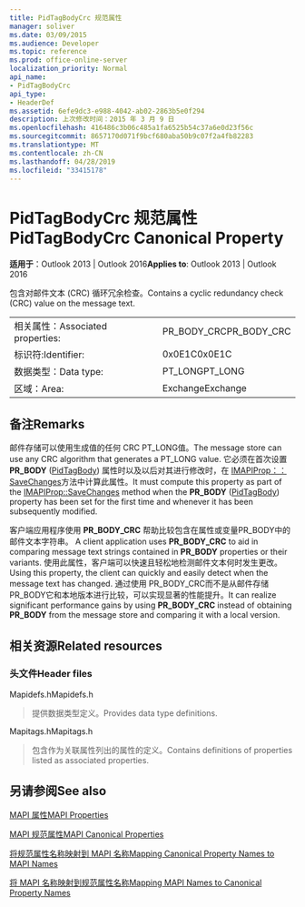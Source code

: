 ```yaml
---
title: PidTagBodyCrc 规范属性
manager: soliver
ms.date: 03/09/2015
ms.audience: Developer
ms.topic: reference
ms.prod: office-online-server
localization_priority: Normal
api_name:
- PidTagBodyCrc
api_type:
- HeaderDef
ms.assetid: 6efe9dc3-e988-4042-ab02-2863b5e0f294
description: 上次修改时间：2015 年 3 月 9 日
ms.openlocfilehash: 416486c3b06c485a1fa6525b54c37a6e0d23f56c
ms.sourcegitcommit: 8657170d071f9bcf680aba50b9c07f2a4fb82283
ms.translationtype: MT
ms.contentlocale: zh-CN
ms.lasthandoff: 04/28/2019
ms.locfileid: "33415178"
---
```

# <a name="pidtagbodycrc-canonical-property"></a><span data-ttu-id="2ed0b-103">PidTagBodyCrc 规范属性</span><span class="sxs-lookup"><span data-stu-id="2ed0b-103">PidTagBodyCrc Canonical Property</span></span>

  
  
<span data-ttu-id="2ed0b-104">**适用于**：Outlook 2013 | Outlook 2016</span><span class="sxs-lookup"><span data-stu-id="2ed0b-104">**Applies to**: Outlook 2013 | Outlook 2016</span></span> 
  
<span data-ttu-id="2ed0b-105">包含对邮件文本 (CRC) 循环冗余检查。</span><span class="sxs-lookup"><span data-stu-id="2ed0b-105">Contains a cyclic redundancy check (CRC) value on the message text.</span></span>
  
|||
|:-----|:-----|
|<span data-ttu-id="2ed0b-106">相关属性：</span><span class="sxs-lookup"><span data-stu-id="2ed0b-106">Associated properties:</span></span>  <br/> |<span data-ttu-id="2ed0b-107">PR_BODY_CRC</span><span class="sxs-lookup"><span data-stu-id="2ed0b-107">PR_BODY_CRC</span></span>  <br/> |
|<span data-ttu-id="2ed0b-108">标识符:</span><span class="sxs-lookup"><span data-stu-id="2ed0b-108">Identifier:</span></span>  <br/> |<span data-ttu-id="2ed0b-109">0x0E1C</span><span class="sxs-lookup"><span data-stu-id="2ed0b-109">0x0E1C</span></span>  <br/> |
|<span data-ttu-id="2ed0b-110">数据类型：</span><span class="sxs-lookup"><span data-stu-id="2ed0b-110">Data type:</span></span>  <br/> |<span data-ttu-id="2ed0b-111">PT_LONG</span><span class="sxs-lookup"><span data-stu-id="2ed0b-111">PT_LONG</span></span>  <br/> |
|<span data-ttu-id="2ed0b-112">区域：</span><span class="sxs-lookup"><span data-stu-id="2ed0b-112">Area:</span></span>  <br/> |<span data-ttu-id="2ed0b-113">Exchange</span><span class="sxs-lookup"><span data-stu-id="2ed0b-113">Exchange</span></span>  <br/> |
   
## <a name="remarks"></a><span data-ttu-id="2ed0b-114">备注</span><span class="sxs-lookup"><span data-stu-id="2ed0b-114">Remarks</span></span>

<span data-ttu-id="2ed0b-115">邮件存储可以使用生成值的任何 CRC PT_LONG值。</span><span class="sxs-lookup"><span data-stu-id="2ed0b-115">The message store can use any CRC algorithm that generates a PT_LONG value.</span></span> <span data-ttu-id="2ed0b-116">它必须在首次设置 **PR_BODY** ([PidTagBody](pidtagbody-canonical-property.md)) 属性时以及以后对其进行修改时，在 [IMAPIProp：：SaveChanges](imapiprop-savechanges.md)方法中计算此属性。</span><span class="sxs-lookup"><span data-stu-id="2ed0b-116">It must compute this property as part of the [IMAPIProp::SaveChanges](imapiprop-savechanges.md) method when the **PR_BODY** ([PidTagBody](pidtagbody-canonical-property.md)) property has been set for the first time and whenever it has been subsequently modified.</span></span>
  
<span data-ttu-id="2ed0b-117">客户端应用程序使用 **PR_BODY_CRC** 帮助比较包含在属性或变量PR_BODY中的邮件文本字符串。 </span><span class="sxs-lookup"><span data-stu-id="2ed0b-117">A client application uses **PR_BODY_CRC** to aid in comparing message text strings contained in **PR_BODY** properties or their variants.</span></span> <span data-ttu-id="2ed0b-118">使用此属性，客户端可以快速且轻松地检测邮件文本何时发生更改。</span><span class="sxs-lookup"><span data-stu-id="2ed0b-118">Using this property, the client can quickly and easily detect when the message text has changed.</span></span> <span data-ttu-id="2ed0b-119">通过使用 PR_BODY_CRC而不是从邮件存储PR_BODY它和本地版本进行比较，可以实现显著的性能提升。</span><span class="sxs-lookup"><span data-stu-id="2ed0b-119">It can realize significant performance gains by using **PR_BODY_CRC** instead of obtaining **PR_BODY** from the message store and comparing it with a local version.</span></span> 
  
## <a name="related-resources"></a><span data-ttu-id="2ed0b-120">相关资源</span><span class="sxs-lookup"><span data-stu-id="2ed0b-120">Related resources</span></span>

### <a name="header-files"></a><span data-ttu-id="2ed0b-121">头文件</span><span class="sxs-lookup"><span data-stu-id="2ed0b-121">Header files</span></span>

<span data-ttu-id="2ed0b-122">Mapidefs.h</span><span class="sxs-lookup"><span data-stu-id="2ed0b-122">Mapidefs.h</span></span>
  
> <span data-ttu-id="2ed0b-123">提供数据类型定义。</span><span class="sxs-lookup"><span data-stu-id="2ed0b-123">Provides data type definitions.</span></span>
    
<span data-ttu-id="2ed0b-124">Mapitags.h</span><span class="sxs-lookup"><span data-stu-id="2ed0b-124">Mapitags.h</span></span>
  
> <span data-ttu-id="2ed0b-125">包含作为关联属性列出的属性的定义。</span><span class="sxs-lookup"><span data-stu-id="2ed0b-125">Contains definitions of properties listed as associated properties.</span></span>
    
## <a name="see-also"></a><span data-ttu-id="2ed0b-126">另请参阅</span><span class="sxs-lookup"><span data-stu-id="2ed0b-126">See also</span></span>



[<span data-ttu-id="2ed0b-127">MAPI 属性</span><span class="sxs-lookup"><span data-stu-id="2ed0b-127">MAPI Properties</span></span>](mapi-properties.md)
  
[<span data-ttu-id="2ed0b-128">MAPI 规范属性</span><span class="sxs-lookup"><span data-stu-id="2ed0b-128">MAPI Canonical Properties</span></span>](mapi-canonical-properties.md)
  
[<span data-ttu-id="2ed0b-129">将规范属性名称映射到 MAPI 名称</span><span class="sxs-lookup"><span data-stu-id="2ed0b-129">Mapping Canonical Property Names to MAPI Names</span></span>](mapping-canonical-property-names-to-mapi-names.md)
  
[<span data-ttu-id="2ed0b-130">将 MAPI 名称映射到规范属性名称</span><span class="sxs-lookup"><span data-stu-id="2ed0b-130">Mapping MAPI Names to Canonical Property Names</span></span>](mapping-mapi-names-to-canonical-property-names.md)

